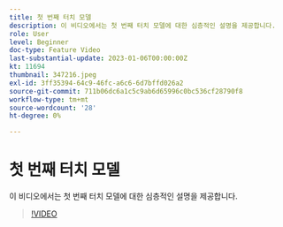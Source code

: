 ```yaml
---
title: 첫 번째 터치 모델
description: 이 비디오에서는 첫 번째 터치 모델에 대한 심층적인 설명을 제공합니다.
role: User
level: Beginner
doc-type: Feature Video
last-substantial-update: 2023-01-06T00:00:00Z
kt: 11694
thumbnail: 347216.jpeg
exl-id: 3ff35394-64c9-46fc-a6c6-6d7bffd026a2
source-git-commit: 711b06dc6a1c5c9ab6d65996c0bc536cf28790f8
workflow-type: tm+mt
source-wordcount: '28'
ht-degree: 0%

---
```


# 첫 번째 터치 모델

이 비디오에서는 첫 번째 터치 모델에 대한 심층적인 설명을 제공합니다.

>[!VIDEO](https://video.tv.adobe.com/v/347216/?quality=12&learn=on)
